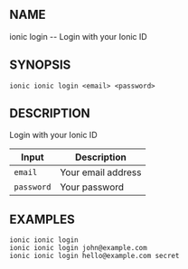 
## NAME
ionic login -- Login with your Ionic ID
  
## SYNOPSIS
    ionic ionic login <email> <password>
  
## DESCRIPTION
Login with your Ionic ID


Input | Description
----- | ----------
`email` | Your email address
`password` | Your password




## EXAMPLES
    ionic ionic login 
    ionic ionic login john@example.com
    ionic ionic login hello@example.com secret
